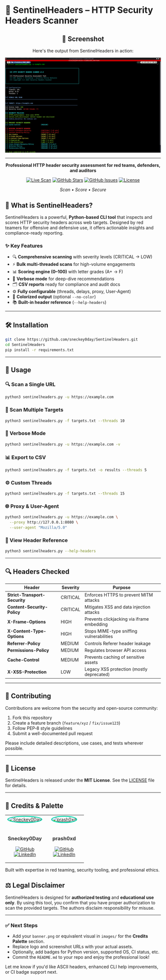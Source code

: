# 🔐 SentinelHeaders – HTTP Security Headers Scanner

<div align="center">

## 📸 Screenshot

Here's the output from SentinelHeaders in action:

![SentinelHeaders Sample Output](https://raw.githubusercontent.com/sneckey0day/SentinelHeaders/main/images/FILE.png)

---
**Professional HTTP header security assessment for red teams, defenders, and auditors**

[![Live Scan](https://img.shields.io/badge/🌐_Live_Scan-local-00d4aa?style=for-the-badge)](#)
[![GitHub Stars](https://img.shields.io/github/stars/sneckey0day/SentinelHeaders?style=for-the-badge&color=yellow)](https://github.com/sneckey0day/SentinelHeaders/stargazers)
[![GitHub Issues](https://img.shields.io/github/issues/sneckey0day/SentinelHeaders?style=for-the-badge&color=red)](https://github.com/sneckey0day/SentinelHeaders/issues)
[![License](https://img.shields.io/badge/License-MIT-blue?style=for-the-badge)](LICENSE)

*Scan • Score • Secure*
</div>

## 🚀 What is SentinelHeaders?

SentinelHeaders is a powerful, **Python-based CLI tool** that inspects and scores HTTP security headers across web targets. Designed by red teamers for offensive and defensive use, it offers actionable insights and compliance-ready reporting.

### ✨ Key Features

- 🔍 **Comprehensive scanning** with severity levels (CRITICAL → LOW)  
- ⚡ **Bulk multi-threaded scans** for high-volume engagements  
- 📊 **Scoring engine (0–100)** with letter grades (A+ → F)  
- 📝 **Verbose mode** for deep-dive recommendations  
- 🗂️ **CSV reports** ready for compliance and audit docs  
- ⚙️ **Fully configurable** (threads, delays, proxy, User-Agent)  
- 🎨 **Colorized output** (optional `--no-color`)  
- 📚 **Built-in header reference** (`--help-headers`)

---



## 🛠️ Installation

```bash
git clone https://github.com/sneckey0day/SentinelHeaders.git
cd SentinelHeaders
pip install -r requirements.txt
````

---

## 🚀 Usage

### 🔍 Scan a Single URL

```bash
python3 sentinelheaders.py -u https://example.com
```

### 📂 Scan Multiple Targets

```bash
python3 sentinelheaders.py -f targets.txt --threads 10
```

### 📢 Verbose Mode

```bash
python3 sentinelheaders.py -u https://example.com -v
```

### 📊 Export to CSV

```bash
python3 sentinelheaders.py -f targets.txt -o results --threads 5
```

### ⚙️ Custom Threads

```bash
python3 sentinelheaders.py -f targets.txt --threads 15
```

### 🌐 Proxy & User-Agent

```bash
python3 sentinelheaders.py -u https://example.com \
  --proxy http://127.0.0.1:8080 \
  --user-agent "Mozilla/5.0"
```

### 🧾 View Header Reference

```bash
python3 sentinelheaders.py --help-headers
```

---

## 🔍 Headers Checked

| Header                        | Severity | Purpose                                    |
| ----------------------------- | -------- | ------------------------------------------ |
| **Strict-Transport-Security** | CRITICAL | Enforces HTTPS to prevent MITM attacks     |
| **Content-Security-Policy**   | CRITICAL | Mitigates XSS and data injection attacks   |
| **X-Frame-Options**           | HIGH     | Prevents clickjacking via iframe embedding |
| **X-Content-Type-Options**    | HIGH     | Stops MIME-type sniffing vulnerabilities   |
| **Referrer-Policy**           | MEDIUM   | Controls Referer header leakage            |
| **Permissions-Policy**        | MEDIUM   | Regulates browser API access               |
| **Cache-Control**             | MEDIUM   | Prevents caching of sensitive assets       |
| **X-XSS-Protection**          | LOW      | Legacy XSS protection (mostly deprecated)  |

---

## 🤝 Contributing

Contributions are welcome from the security and open-source community:

1. Fork this repository
2. Create a feature branch (`feature/xyz` / `fix/issue123`)
3. Follow PEP‑8 style guidelines
4. Submit a well-documented pull request

Please include detailed descriptions, use cases, and tests wherever possible.

---

## 🪪 License

SentinelHeaders is released under the **MIT License**. See the [LICENSE](LICENSE) file for details.

---

## 🧠 Credits & Palette

<div align="center">
<table>
<tr>
<td align="center" width="50%">
<a href="https://github.com/sneckey0day">
<img src="https://github.com/sneckey0day.png" width="150" height="150" style="border-radius: 50%; border: 3px solid #00d4aa;" alt="Sneckey0Day">
</a>
<br><br>
<h3><a href="https://github.com/sneckey0day" style="text-decoration: none; color: #333;">Sneckey0Day</a></h3>
<p>
<a href="https://github.com/sneckey0day">
<img src="https://img.shields.io/badge/GitHub-sneckey0day-181717?style=flat-square&logo=github&logoColor=white" alt="GitHub">
</a>
<br>
<a href="https://www.linkedin.com/in/sneckey0day/">
<img src="https://img.shields.io/badge/LinkedIn-sneckey0day-0077B5?style=flat-square&logo=linkedin&logoColor=white" alt="LinkedIn">
</a>
</p>
</td>

<td align="center" width="50%">
<a href="https://github.com/prash0xd">
<img src="https://github.com/prash0xd.png" width="150" height="150" style="border-radius: 50%; border: 3px solid #00d4aa;" alt="prash0xd">
</a>
<br><br>
<h3><a href="https://github.com/prash0xd" style="text-decoration: none; color: #333;">prash0xd</a></h3>
<p>
<a href="https://github.com/prash0xd">
<img src="https://img.shields.io/badge/GitHub-prash0xd-181717?style=flat-square&logo=github&logoColor=white" alt="GitHub">
</a>
<br>
<a href="https://www.linkedin.com/in/prash0xd/">
<img src="https://img.shields.io/badge/LinkedIn-prash0xd-0077B5?style=flat-square&logo=linkedin&logoColor=white" alt="LinkedIn">
</a>
</p>
</td>
</tr>
</table>
</div>


Built with expertise in red teaming, security tooling, and professional ethics.


## ⚖️ Legal Disclaimer

SentinelHeaders is designed for **authorized testing** and **educational use only**. By using this tool, you confirm that you have proper authorization to scan the provided targets. The authors disclaim responsibility for misuse.

---

### ✅ Next Steps

* Add your `banner.png` or equivalent visual in `images/` for the **Credits Palette** section.
* Replace logo and screenshot URLs with your actual assets.
* Optionally, add badges for Python version, supported OS, CI status, etc.
* Commit the `README.md` to your repo and enjoy the professional look!

Let me know if you'd like ASCII headers, enhanced CLI help improvements, or CI badge support next.
